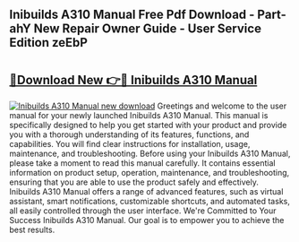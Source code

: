 ## Inibuilds A310 Manual Free Pdf Download - Part-ahY New Repair Owner Guide - User Service Edition zeEbP

# <h2><a href="http://cf10220.oget.top/?id=Inibuilds+A310+Manual">🔗Download New 👉🔴 Inibuilds A310 Manual</a></h2>

[![Inibuilds A310 Manual new download](https://i.imgur.com/5g1atiW.png)](http://cf10220.oget.top/?id=Inibuilds+A310+Manual)
Greetings and welcome to the user manual for your newly launched Inibuilds A310 Manual. This manual is specifically designed to help you get started with your product and provide you with a thorough understanding of its features, functions, and capabilities. You will find clear instructions for installation, usage, maintenance, and troubleshooting. Before using your Inibuilds A310 Manual, please take a moment to read this manual carefully. It contains essential information on product setup, operation, maintenance, and troubleshooting, ensuring that you are able to use the product safely and effectively. Inibuilds A310 Manual offers a range of advanced features, such as virtual assistant, smart notifications, customizable shortcuts, and automated tasks, all easily controlled through the user interface. We're Committed to Your Success Inibuilds A310 Manual. Our goal is to empower you to achieve the best results.
